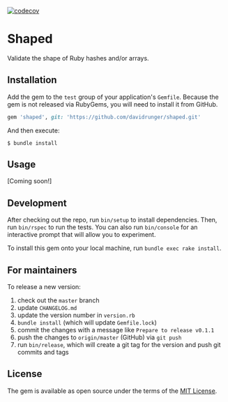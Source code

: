 [![codecov](https://codecov.io/gh/davidrunger/shaped/branch/master/graph/badge.svg)](https://codecov.io/gh/davidrunger/shaped)

# Shaped

Validate the shape of Ruby hashes and/or arrays.

## Installation

Add the gem to the `test` group of your application's `Gemfile`. Because the gem is not released via
RubyGems, you will need to install it from GitHub.

```ruby
gem 'shaped', git: 'https://github.com/davidrunger/shaped.git'
```

And then execute:

    $ bundle install

## Usage

[Coming soon!]

## Development

After checking out the repo, run `bin/setup` to install dependencies. Then, run `bin/rspec` to run
the tests. You can also run `bin/console` for an interactive prompt that will allow you to
experiment.

To install this gem onto your local machine, run `bundle exec rake install`.

## For maintainers

To release a new version:
1. check out the `master` branch
2. update `CHANGELOG.md`
3. update the version number in `version.rb`
4. `bundle install` (which will update `Gemfile.lock`)
5. commit the changes with a message like `Prepare to release v0.1.1`
6. push the changes to `origin/master` (GitHub) via `git push`
7. run `bin/release`, which will create a git tag for the version and push git commits and tags

## License

The gem is available as open source under the terms of the [MIT
License](https://opensource.org/licenses/MIT).
